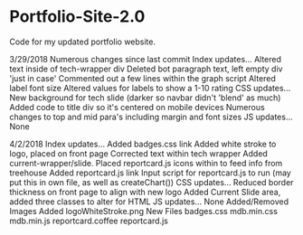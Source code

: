 # Portfolio-Site-2.0
Code for my updated portfolio website.

3/29/2018
Numerous changes since last commit
Index updates...
  Altered text inside of tech-wrapper div
  Deleted bot paragraph text, left empty div 'just in case'
  Commented out a few lines within the graph script
  Altered label font size
  Altered values for labels to show a 1-10 rating
CSS updates...
  New background for tech slide (darker so navbar didn't 'blend' as much)
  Added code to title div so it's centered on mobile devices
  Numerous changes to top and mid para's including margin and font sizes
JS updates...
  None

4/2/2018
Index updates...
  Added badges.css link
  Added white stroke to logo, placed on front page
  Corrected text within tech wrapper
  Added current-wrapper/slide. Placed reportcard.js icons within to feed info from treehouse
  Added reportcard.js link
  Input script for reportcard.js to run (may put this in own file, as well as createChart())
CSS updates...
  Reduced border thickness on front page to align with new logo
  Added Current Slide area, added three classes to alter for HTML
JS updates...
  None
Added/Removed Images
  Added
    logoWhiteStroke.png
New Files
  badges.css
  mdb.min.css
  mdb.min.js
  reportcard.coffee
  reportcard.js